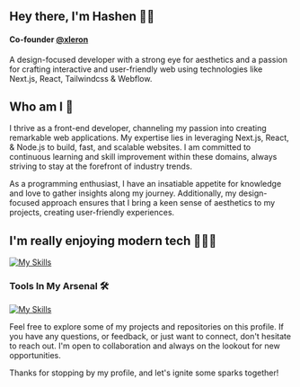 ## Hey there, I'm Hashen  👋🏻 
#### Co-founder  [@xleron](https://xeleron.dev)
A design-focused developer with a strong eye for aesthetics and a passion for crafting interactive and user-friendly web using technologies like Next.js, React, Tailwindcss &  Webflow.

## Who am I 👀
I thrive as a front-end developer, channeling my passion into creating remarkable web applications. My expertise lies in leveraging  Next.js, React, & Node.js to build, fast, and scalable websites. I am committed to continuous learning and skill improvement within these domains, always striving to stay at the forefront of industry trends.

As a programming enthusiast, I have an insatiable appetite for knowledge and love to gather insights along my journey. Additionally, my design-focused approach ensures that I bring a keen sense of aesthetics to my projects, creating user-friendly experiences.



## I'm really enjoying modern tech 🧑🏻‍💻
[![My Skills](https://skillicons.dev/icons?i=nextjs,react,ts,tailwind&theme=dark)](https://xeleron.dev)


### Tools In My Arsenal 🛠️

[![My Skills](https://skillicons.dev/icons?i=vercel,github,vscode,figma,webflow,postman,git,prisma,planetscale,docker,aws,gcp,azure&theme=dark)](https://xeleron.dev)





Feel free to explore some of my projects and repositories on this profile. If you have any questions, or feedback, or just want to connect, don't hesitate to reach out. I'm open to collaboration and always on the lookout for new opportunities.

Thanks for stopping by my profile, and let's ignite some sparks together! 
